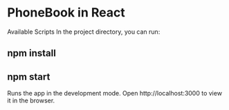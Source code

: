 # PhoneBook in React

Available Scripts
In the project directory, you can run:

## npm install
## npm start
Runs the app in the development mode.
Open http://localhost:3000 to view it in the browser.